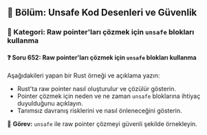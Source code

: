 ## 📘 Bölüm: Unsafe Kod Desenleri ve Güvenlik
### 🔹 Kategori: Raw pointer'ları çözmek için `unsafe` blokları kullanma
#### ❓ Soru 652: Raw pointer'ları çözmek için `unsafe` blokları kullanma

Aşağıdakileri yapan bir Rust örneği ve açıklama yazın:

- Rust'ta raw pointer nasıl oluşturulur ve çözülür gösterin.
- Pointer çözmek için neden ve ne zaman `unsafe` bloklarına ihtiyaç duyulduğunu açıklayın.
- Tanımsız davranış risklerini ve nasıl önleneceğini gösterin.

🔧 **Görev:** `unsafe` ile raw pointer çözmeyi güvenli şekilde örnekleyin.
